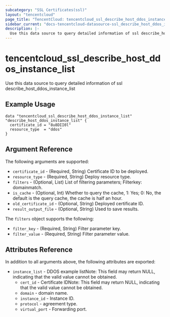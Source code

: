 ```yaml
---
subcategory: "SSL Certificates(ssl)"
layout: "tencentcloud"
page_title: "TencentCloud: tencentcloud_ssl_describe_host_ddos_instance_list"
sidebar_current: "docs-tencentcloud-datasource-ssl_describe_host_ddos_instance_list"
description: |-
  Use this data source to query detailed information of ssl describe_host_ddos_instance_list
---
```


# tencentcloud_ssl_describe_host_ddos_instance_list

Use this data source to query detailed information of ssl describe_host_ddos_instance_list

## Example Usage

```hcl
data "tencentcloud_ssl_describe_host_ddos_instance_list" "describe_host_ddos_instance_list" {
  certificate_id = "8u8DII0l"
  resource_type  = "ddos"
}
```

## Argument Reference

The following arguments are supported:

* `certificate_id` - (Required, String) Certificate ID to be deployed.
* `resource_type` - (Required, String) Deploy resource type.
* `filters` - (Optional, List) List of filtering parameters; Filterkey: domainmatch.
* `is_cache` - (Optional, Int) Whether to query the cache, 1: Yes; 0: No, the default is the query cache, the cache is half an hour.
* `old_certificate_id` - (Optional, String) Deployed certificate ID.
* `result_output_file` - (Optional, String) Used to save results.

The `filters` object supports the following:

* `filter_key` - (Required, String) Filter parameter key.
* `filter_value` - (Required, String) Filter parameter value.

## Attributes Reference

In addition to all arguments above, the following attributes are exported:

* `instance_list` - DDOS example listNote: This field may return NULL, indicating that the valid value cannot be obtained.
  * `cert_id` - Certificate IDNote: This field may return NULL, indicating that the valid value cannot be obtained.
  * `domain` - domain name.
  * `instance_id` - Instance ID.
  * `protocol` - agreement type.
  * `virtual_port` - Forwarding port.


